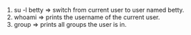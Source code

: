1. su -l betty => switch from current user to user named betty.
2. whoami      => prints the username of the current user.
3. group       => prints all groups the user is in.
